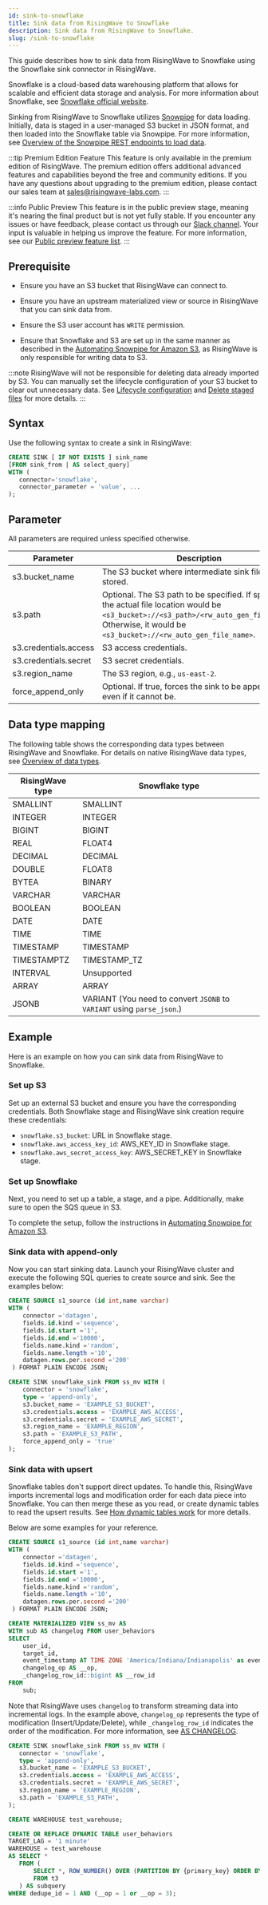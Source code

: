 ```yaml
---
id: sink-to-snowflake
title: Sink data from RisingWave to Snowflake
description: Sink data from RisingWave to Snowflake.
slug: /sink-to-snowflake
---
```


<head>
  <link rel="canonical" href="https://docs.risingwave.com/docs/current/sink-to-snowflake/" />
</head>

This guide describes how to sink data from RisingWave to Snowflake using the Snowflake sink connector in RisingWave.

Snowflake is a cloud-based data warehousing platform that allows for scalable and efficient data storage and analysis. For more information about Snowflake, see [Snowflake official website](https://www.snowflake.com/en/).

Sinking from RisingWave to Snowflake utilizes [Snowpipe](https://docs.snowflake.com/en/user-guide/data-load-snowpipe-rest-apis) for data loading. Initially, data is staged in a user-managed S3 bucket in JSON format, and then loaded into the Snowflake table via Snowpipe. For more information, see [Overview of the Snowpipe REST endpoints to load data](https://docs.snowflake.com/user-guide/data-load-snowpipe-rest-overview).

:::tip Premium Edition Feature
This feature is only available in the premium edition of RisingWave. The premium edition offers additional advanced features and capabilities beyond the free and community editions. If you have any questions about upgrading to the premium edition, please contact our sales team at [sales@risingwave-labs.com](mailto:sales@risingwave-labs.com).
:::

:::info Public Preview
This feature is in the public preview stage, meaning it's nearing the final product but is not yet fully stable. If you encounter any issues or have feedback, please contact us through our [Slack channel](https://www.risingwave.com/slack). Your input is valuable in helping us improve the feature. For more information, see our [Public preview feature list](/product-lifecycle/#features-in-the-public-preview-stage).
:::

## Prerequisite

- Ensure you have an S3 bucket that RisingWave can connect to.

- Ensure you have an upstream materialized view or source in RisingWave that you can sink data from.

- Ensure the S3 user account has `WRITE` permission.

- Ensure that Snowflake and S3 are set up in the same manner as described in the [Automating Snowpipe for Amazon S3](https://docs.snowflake.com/en/user-guide/data-load-snowpipe-auto-s3), as RisingWave is only responsible for writing data to S3.

:::note
RisingWave will not be responsible for deleting data already imported by S3. You can manually set the lifecycle configuration of your S3 bucket to clear out unnecessary data. See [Lifecycle configuration](https://docs.aws.amazon.com/AmazonS3/latest/userguide/how-to-set-lifecycle-configuration-intro.html) and [Delete staged files](https://docs.snowflake.com/en/user-guide/data-load-snowpipe-manage#deleting-staged-files-after-snowpipe-loads-the-datafor) for more details.
:::

## Syntax

Use the following syntax to create a sink in RisingWave:

```sql
CREATE SINK [ IF NOT EXISTS ] sink_name
[FROM sink_from | AS select_query]
WITH (
   connector='snowflake',
   connector_parameter = 'value', ...
);
```

## Parameter

All parameters are required unless specified otherwise.

| Parameter              | Description                                                                                       |
|------------------------|---------------------------------------------------------------------------------------------------|
| s3.bucket_name         | The S3 bucket where intermediate sink files will be stored.                                      |
| s3.path                | Optional. The S3 path to be specified. If specified, the actual file location would be `<s3_bucket>://<s3_path>/<rw_auto_gen_file_name>`. Otherwise, it would be `<s3_bucket>://<rw_auto_gen_file_name>`. |
| s3.credentials.access  | S3 access credentials.                                                                                  |
| s3.credentials.secret  | S3 secret credentials.                                                                                  |
| s3.region_name         | The S3 region, e.g., `us-east-2`.                                                                   |
| force_append_only      | Optional. If true, forces the sink to be append-only, even if it cannot be.                      |

## Data type mapping

The following table shows the corresponding data types between RisingWave and Snowflake. For details on native RisingWave data types, see [Overview of data types](/sql/sql-data-types.md).

| RisingWave type | Snowflake type |
|-----------------|---------------|
| SMALLINT | SMALLINT |
| INTEGER | INTEGER |
| BIGINT | BIGINT |
| REAL | FLOAT4 |
| DECIMAL | DECIMAL |
| DOUBLE | FLOAT8 |
| BYTEA | BINARY |
| VARCHAR | VARCHAR |
| BOOLEAN | BOOLEAN |
| DATE | DATE |
| TIME | TIME |
| TIMESTAMP | TIMESTAMP |
| TIMESTAMPTZ | TIMESTAMP_TZ |
| INTERVAL | Unsupported |
| ARRAY | ARRAY |
| JSONB | VARIANT (You need to convert `JSONB` to `VARIANT` using `parse_json`.) |

## Example

Here is an example on how you can sink data from RisingWave to Snowflake.

### Set up S3

Set up an external S3 bucket and ensure you have the corresponding credentials. Both Snowflake stage and RisingWave sink creation require these credentials:

   - `snowflake.s3_bucket`: URL in Snowflake stage.
   - `snowflake.aws_access_key_id`: AWS_KEY_ID in Snowflake stage.
   - `snowflake.aws_secret_access_key`: AWS_SECRET_KEY in Snowflake stage.

### Set up Snowflake

Next, you need to set up a table, a stage, and a pipe. Additionally, make sure to open the SQS queue in S3.

To complete the setup, follow the instructions in [Automating Snowpipe for Amazon S3](https://docs.snowflake.com/en/user-guide/data-load-snowpipe-auto-s3).

### Sink data with append-only

Now you can start sinking data. Launch your RisingWave cluster and execute the following SQL queries to create source and sink. See the examples below:

```sql title="Create source"
CREATE SOURCE s1_source (id int,name varchar)
WITH (
	connector ='datagen',
	fields.id.kind ='sequence',
	fields.id.start ='1',
	fields.id.end ='10000',
	fields.name.kind ='random',
	fields.name.length ='10',
	datagen.rows.per.second ='200'
 ) FORMAT PLAIN ENCODE JSON;
 ```

```sql title="Create sink"
CREATE SINK snowflake_sink FROM ss_mv WITH (
    connector = 'snowflake',
    type = 'append-only',
    s3.bucket_name = 'EXAMPLE_S3_BUCKET',
    s3.credentials.access = 'EXAMPLE_AWS_ACCESS',
    s3.credentials.secret = 'EXAMPLE_AWS_SECRET',
    s3.region_name = 'EXAMPLE_REGION',
    s3.path = 'EXAMPLE_S3_PATH',
    force_append_only = 'true'
);
 ```

### Sink data with upsert

Snowflake tables don't support direct updates. To handle this, RisingWave imports incremental logs and modification order for each data piece into Snowflake. You can then merge these as you read, or create dynamic tables to read the upsert results. See [How dynamic tables work](https://docs.snowflake.com/en/user-guide/dynamic-tables-about) for more details.

Below are some examples for your reference.

```sql title="Create source in RisingWave"
CREATE SOURCE s1_source (id int,name varchar)
WITH (
    connector ='datagen',
    fields.id.kind ='sequence',
    fields.id.start ='1',
    fields.id.end ='10000',
    fields.name.kind ='random',
    fields.name.length ='10',
    datagen.rows.per.second ='200'
 ) FORMAT PLAIN ENCODE JSON;
 ```

```sql title="Create materialized view in RisingWave"
CREATE MATERIALIZED VIEW ss_mv AS
WITH sub AS changelog FROM user_behaviors
SELECT
    user_id,
    target_id,
    event_timestamp AT TIME ZONE 'America/Indiana/Indianapolis' as event_timestamp,
    changelog_op AS __op,
    _changelog_row_id::bigint AS __row_id
FROM
    sub;
 ```
 
Note that RisingWave uses `changelog` to transform streaming data into incremental logs. In the example above, `changelog_op` represents the type of modification (Insert/Update/Delete), while `_changelog_row_id` indicates the order of the modification. For more information, see [AS CHANGELOG](/sql/commands/sql-as-changelog.md).

 ```sql title="Create sink in RisingWave"
CREATE SINK snowflake_sink FROM ss_mv WITH (
    connector = 'snowflake',
    type = 'append-only',
    s3.bucket_name = 'EXAMPLE_S3_BUCKET',
    s3.credentials.access = 'EXAMPLE_AWS_ACCESS',
    s3.credentials.secret = 'EXAMPLE_AWS_SECRET',
    s3.region_name = 'EXAMPLE_REGION',
    s3.path = 'EXAMPLE_S3_PATH',
);
 ```

 ```sql title="Create warehouse"
CREATE WAREHOUSE test_warehouse;
 ```

 ```sql title="Create dynamic table in Snowflake"
CREATE OR REPLACE DYNAMIC TABLE user_behaviors
TARGET_LAG = '1 minute'
WAREHOUSE = test_warehouse
AS SELECT *
    FROM (
        SELECT *, ROW_NUMBER() OVER (PARTITION BY {primary_key} ORDER BY __row_id DESC) AS dedupe_id
        FROM t3
    ) AS subquery
WHERE dedupe_id = 1 AND (__op = 1 or __op = 3);
 ```
